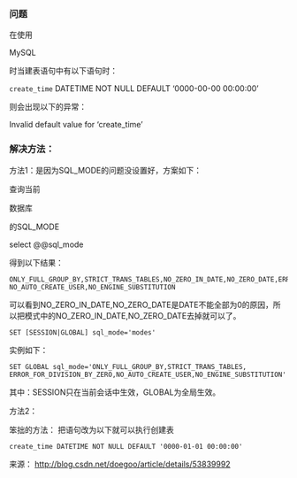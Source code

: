 ### 问题

在使用

MySQL

时当建表语句中有以下语句时： 

`create_time` DATETIME NOT NULL DEFAULT ‘0000-00-00 00:00:00’ 

则会出现以下的异常： 

Invalid default value for ‘create_time’ 

### 解决方法： 

方法1：是因为SQL_MODE的问题没设置好，方案如下： 

查询当前

数据库

的SQL_MODE 

select @@sql_mode 

得到以下结果： 

```
ONLY_FULL_GROUP_BY,STRICT_TRANS_TABLES,NO_ZERO_IN_DATE,NO_ZERO_DATE,ERROR_FOR_DIVISION_BY_ZERO, NO_AUTO_CREATE_USER,NO_ENGINE_SUBSTITUTION 
```

可以看到NO_ZERO_IN_DATE,NO_ZERO_DATE是DATE不能全部为0的原因，所以把模式中的NO_ZERO_IN_DATE,NO_ZERO_DATE去掉就可以了。 

```
SET [SESSION|GLOBAL] sql_mode='modes' 
```

实例如下： 

```
SET GLOBAL sql_mode='ONLY_FULL_GROUP_BY,STRICT_TRANS_TABLES, ERROR_FOR_DIVISION_BY_ZERO,NO_AUTO_CREATE_USER,NO_ENGINE_SUBSTITUTION'
```

其中：SESSION只在当前会话中生效，GLOBAL为全局生效。 

方法2：

笨拙的方法： 
把语句改为以下就可以执行创建表 

```
create_time DATETIME NOT NULL DEFAULT '0000-01-01 00:00:00'
```

来源： <http://blog.csdn.net/doegoo/article/details/53839992>